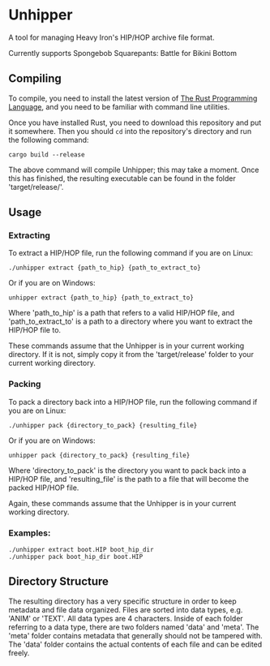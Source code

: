 # Unhipper
A tool for managing Heavy Iron's HIP/HOP archive file format.

Currently supports Spongebob Squarepants: Battle for Bikini Bottom

## Compiling
To compile, you need to install the latest version of
[The Rust Programming Language](https://www.rust-lang.org/en-US/),
and you need to be familiar with command line utilities.

Once you have installed Rust, you need to download this repository and
put it somewhere. Then you should `cd` into the repository's directory
and run the following command:
```
cargo build --release
```

The above command will compile Unhipper; this may take a moment. Once this
has finished, the resulting executable can be found in the folder
'target/release/'.

## Usage
### Extracting
To extract a HIP/HOP file, run the following command if you are on Linux:
```
./unhipper extract {path_to_hip} {path_to_extract_to}
```

Or if you are on Windows:
```
unhipper extract {path_to_hip} {path_to_extract_to}
```

Where 'path_to_hip' is a path that refers to a valid HIP/HOP file, and 'path_to_extract_to' is
a path to a directory where you want to extract the HIP/HOP file to.

These commands assume that the Unhipper is in your current working directory. If it is not,
simply copy it from the 'target/release' folder to your current working directory.

### Packing
To pack a directory back into a HIP/HOP file, run the following command if you are on Linux:
```
./unhipper pack {directory_to_pack} {resulting_file}
```

Or if you are on Windows:
```
unhipper pack {directory_to_pack} {resulting_file}
```

Where 'directory_to_pack' is the directory you want to pack back into a HIP/HOP file, and
'resulting_file' is the path to a file that will become the packed HIP/HOP file.

Again, these commands assume that the Unhipper is in your current working directory.

### Examples:
```
./unhipper extract boot.HIP boot_hip_dir
./unhipper pack boot_hip_dir boot.HIP
```

## Directory Structure
The resulting directory has a very specific structure in order to keep metadata and file data
organized. Files are sorted into data types, e.g. 'ANIM' or 'TEXT'. All data types are 4 characters.
Inside of each folder referring to a data type, there are two folders named 'data' and 'meta'. The 'meta'
folder contains metadata that generally should not be tampered with. The 'data' folder contains the actual
contents of each file and can be edited freely.
